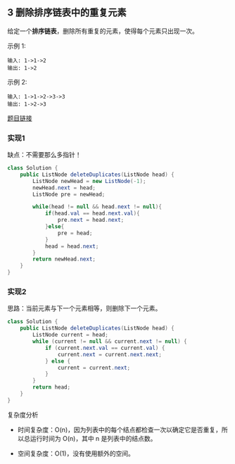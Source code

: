 ## 3 删除排序链表中的重复元素


给定一个**排序链表**，删除所有重复的元素，使得每个元素只出现一次。

示例 1:

```
输入: 1->1->2
输出: 1->2
```

示例 2:

```
输入: 1->1->2->3->3
输出: 1->2->3
```


[题目链接](https://leetcode-cn.com/problems/remove-duplicates-from-sorted-list/)

### 实现1

缺点：不需要那么多指针！


```java
class Solution {
    public ListNode deleteDuplicates(ListNode head) {
        ListNode newHead = new ListNode(-1);
        newHead.next = head;
        ListNode pre = newHead;

        while(head != null && head.next != null){
            if(head.val == head.next.val){
                pre.next = head.next;
            }else{
                pre = head;
            }
            head = head.next;
        }
        return newHead.next;
    }
}
```


### 实现2

思路：当前元素与下一个元素相等，则删除下一个元素。


```java
class Solution {
    public ListNode deleteDuplicates(ListNode head) {
        ListNode current = head;
        while (current != null && current.next != null) {
            if (current.next.val == current.val) {
                current.next = current.next.next;
            } else {
                current = current.next;
            }
        }
        return head;
    }
}
```


复杂度分析

* 时间复杂度：O(n)，因为列表中的每个结点都检查一次以确定它是否重复，所以总运行时间为 O(n)，其中 n 是列表中的结点数。

* 空间复杂度：O(1)，没有使用额外的空间。




